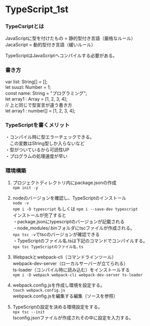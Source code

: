 # TypeScript_1st

### TypeCsriptとは

JavaScriptに型を付けたもの = 静的型付き言語（厳格なルール）<br>
JacaScript = 動的型付き言語（緩いルール）<br>

TypeScriptはJavaScriptへコンパイルする必要がある。<br>

### 書き方

var list: String[] = [];<br>
let suuzi: Number = 1;<br>
const name: String = "プログラミング";<br>
let array1 : Array<number> = [1, 2, 3, 4];<br>
// 上と同じで型宣言が違う書き方<br>
let array1 : number[] = [1, 2, 3, 4];<br>

### TypeScriptを書くメリット

・コンパイル時に型エラーチェックできる。<br>
　この変数はString型しか入らないなど<br>
・型がついているから可読性UP<br>
・プログラムの処理速度が早い<br>

### 環境構築

1. プロジェクトディレクトリ内にpackage.jsonの作成<br>
` npm init -y `<br>

2. nodeのバージョンを確認し、TypeScriptのインストール<br>
` node -v `<br>
` npm i -D typescript ` もしくは ` npm i --save-dev typescript `<br>
インストールが完了すると<br>
・package.jsonにtypescriptのバージョンが記載される<br>
・node_modules/.binフォルダにtscファイルが作成される。<br>
  ` npx tsc -v `でtscのバージョンが確認できる<br>
・TypeScriptのファイル名.tsは下記のコマンドでコンパイルする。<br>
` npx tsc TypeScriptのファイル名.ts `<br>

3. Webpackとwebpack-cli（コマンドラインツール）<br>
webpack-dev-server（ローカルサーバーが立てられる）<br>
ts-loader（コンパイル時に読み込む）をインストールする<br>
` npm i -D webpack webpack-cli webpack-dev-server ts-loader `

4. webpack.config.jsを作成し環境を設定する。<br>
` touch webpack.config.js `<br>
webpack.config.jsを編集する編集（ソースを参照）<br>

5. TypeScriptの設定を決める環境設定をする。<br>
` npx tsc --init `<br>
tsconfig.jsonファイルが作成されその中に設定を入力する。<br>
